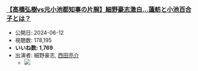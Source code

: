 ### [【高橋弘樹vs元小池都知事の片腕】細野豪志激白…蓮舫と小池百合子とは？](https://www.youtube.com/watch?v=Oy3MsO8fTqs)
-   公開日: 2024-06-12
-   視聴数: 178,195
-   **いいね数: 1,769**
-   出演者: 細野豪志, [西田亮介](/rehacq_fan/people/西田亮介 "wikilink")
    - [![](https://img.youtube.com/vi/Oy3MsO8fTqs/hqdefault.jpg)](https://www.youtube.com/watch?v=Oy3MsO8fTqs)
